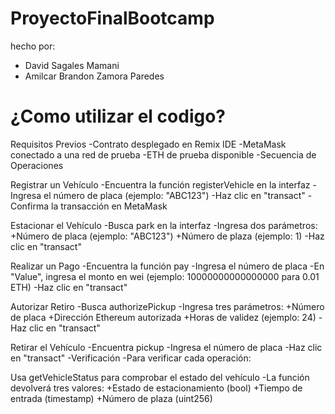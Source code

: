 # ProyectoFinalBootcamp
hecho por: 
- David Sagales Mamani 
- Amilcar Brandon Zamora Paredes

# ¿Como utilizar el codigo?
Requisitos Previos
-Contrato desplegado en Remix IDE
-MetaMask conectado a una red de prueba
-ETH de prueba disponible
-Secuencia de Operaciones

Registrar un Vehículo
-Encuentra la función registerVehicle en la interfaz
-Ingresa el número de placa (ejemplo: "ABC123")
-Haz clic en "transact"
-Confirma la transacción en MetaMask

Estacionar el Vehículo
-Busca park en la interfaz
-Ingresa dos parámetros:
  +Número de placa (ejemplo: "ABC123")
  +Número de plaza (ejemplo: 1)
-Haz clic en "transact"

Realizar un Pago
-Encuentra la función pay
-Ingresa el número de placa
-En "Value", ingresa el monto en wei (ejemplo: 10000000000000000 para 0.01 ETH)
-Haz clic en "transact"

Autorizar Retiro
-Busca authorizePickup
-Ingresa tres parámetros:
  +Número de placa
  +Dirección Ethereum autorizada
  +Horas de validez (ejemplo: 24)
-Haz clic en "transact"

Retirar el Vehículo
-Encuentra pickup
-Ingresa el número de placa
-Haz clic en "transact"
-Verificación
-Para verificar cada operación:

Usa getVehicleStatus para comprobar el estado del vehículo
-La función devolverá tres valores:
  +Estado de estacionamiento (bool)
  +Tiempo de entrada (timestamp)
  +Número de plaza (uint256)
